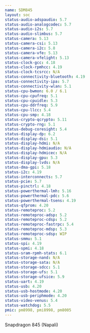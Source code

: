 ```yaml
---
name: SDM845
layout: soc
status-audio-adspaudio: 5.7
status-audio-analogcodec: 5.7
status-audio-i2s: 5.7
status-audio-slimbus: 5.7
status-camera: 5.13
status-camera-csi: 5.13
status-camera-i2c: 5.8
status-camera-vfe: 5.13
status-camera-vfelight: 5.13
status-clock-gcc: 4.18
status-clock-rpmhcc: 4.19
status-clock-tcsrcc: N/A
status-connectivity-bluetooth: 4.19
status-connectivity-ipa: 5.7
status-connectivity-wlan: 5.1
status-cpu-bwmon: 6.0 / 6.1
status-cpu-cpufreq: 5.1
status-cpu-cpuidle: 5.3
status-cpu-ddrfreq: 5.9
status-cpu-llcc: 5.4
status-cpu-smp: 4.18
status-crypto-qcrypto: 5.11
status-crypto-rng: 5.1
status-debug-coresight: 5.4
status-display-dp: 6.2
status-display-dsi: 5.1
status-display-hdmi: N/A
status-display-hdmiaudio: N/A
status-display-hdmicec: N/A
status-display-gpu: 5.3
status-display-lvds: N/A
status-dma-gpi: 5.18
status-i2c: 4.19
status-interconnects: 5.7
status-pcie: 5.7
status-pinctrl: 4.18
status-powerthermal-lmh: 5.16
status-powerthermal-pdc: 5.6
status-powerthermal-tsens: 4.19
status-qfprom: 4.20
status-remoteproc: 5.2
status-remoteproc-adsp: 5.2
status-remoteproc-cdsp: 5.2
status-remoteproc-fastrpc: 5.4
status-remoteproc-mdsp: 5.3
status-remoteproc-sdsp: WIP
status-smmu: 5.1
status-spi: 4.19
status-spmi: 4.18
status-sram-rpmh-stats: 6.1
status-storage-nand: N/A
status-storage-sata: N/A
status-storage-sdcc: 5.1
status-storage-ufs: 5.1
status-storage-ufsice: 5.9
status-uart: 4.19
status-usb: 4.20
status-usb-hostmode: 4.20
status-usb-periphmode: 4.20
status-video-venus: 5.4
status-watchdog: 5.5
pmic: pm8998, pmi8998, pm8005
---
```

Snapdragon 845 (Napali)


